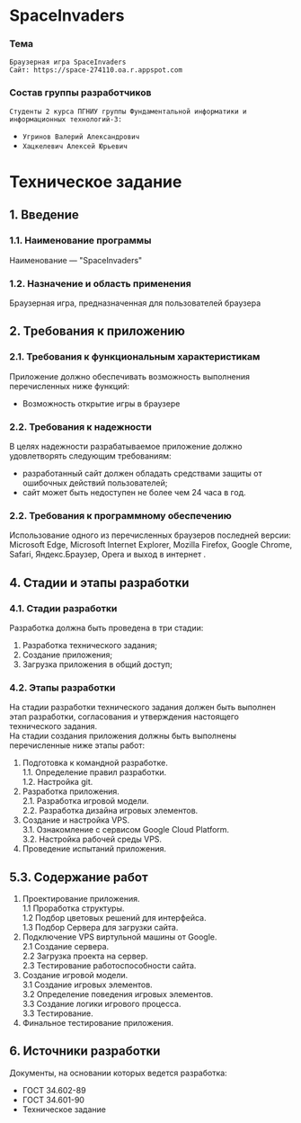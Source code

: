 # SpaceInvaders
### Тема
    Браузерная игра SpaceInvaders 
    Сайт: https://space-274110.oa.r.appspot.com
### Состав группы разработчиков
`Студенты 2 курса ПГНИУ группы Фундаментальной информатики и информационных технологий-3:`
* `Угринов Валерий Александрович`
* `Хацкелевич Алексей Юрьевич` 
# Техническое задание
## 1. Введение  
### 1.1. Наименование программы  
Наименование — "SpaceInvaders"
### 1.2. Назначение и область применения  
Браузерная игра, предназначенная для пользователей браузера  
## 2. Требования к приложению
### 2.1. Требования к функциональным характеристикам  
Приложение должно обеспечивать возможность выполнения перечисленных
ниже функций:  
 * Возможность открытие игры в браузере
### 2.2. Требования к надежности
В целях надежности разрабатываемое приложение должно удовлетворять следующим требованиям: 
* разработанный сайт должен обладать средствами защиты от ошибочных действий пользователей; 
* сайт может быть недоступен не более чем 24 часа в год. 
### 2.2. Требования к программному обеспечению
 Использование одного из перечисленных браузеров последней версии: Microsoft Edge, Microsoft Internet Explorer, Mozilla Firefox, Google Chrome, Safari, Яндекс.Браузер, Opera и выход в интернет .
## 4. Стадии и этапы разработки
### 4.1. Стадии разработки
Разработка должна быть проведена в три стадии:
1. Разработка технического задания;
2. Создание приложения;
3. Загрузка приложения в общий доступ;
### 4.2. Этапы разработки
На стадии разработки технического задания должен быть выполнен этап разработки, согласования и утверждения настоящего технического задания.  
На стадии создания приложения должны быть выполнены перечисленные
ниже этапы работ:  
1. Подготовка к командной разработке.  
1.1. Определение правил разработки.  
1.2. Настройка git.  
2. Разработка приложения.  
2.1. Разработка игровой модели.  
2.2. Разработка дизайна игровых элементов.  
3. Создание и настройка VPS.  
3.1. Ознакомление с сервисом Google Cloud Platform.  
3.2. Настройка рабочей среды VPS.  
4. Проведение испытаний приложения.  
## 5.3. Содержание работ
1. Проектирование приложения.  
1.1 Проработка структуры.  
1.2 Подбор цветовых решений для интерфейса.  
1.3 Подбор Сервера для загрузки сайта.  
2. Подключение VPS виртульной машины от Google.  
2.1 Создание сервера.  
2.2 Загрузка проекта на сервер.  
2.3 Тестирование работоспособности сайта.  
3. Создание игровой модели.  
3.1 Создание игровых элементов.  
3.2 Определение поведения игровых элементов.  
3.3 Создание логики игрового процесса.  
3.3 Тестирование.  
4. Финальное тестирование приложения.  
## 6. Источники разработки
Документы, на основании которых ведется разработка:  
* ГОСТ 34.602-89  
* ГОСТ 34.601-90  
* Техническое задание
